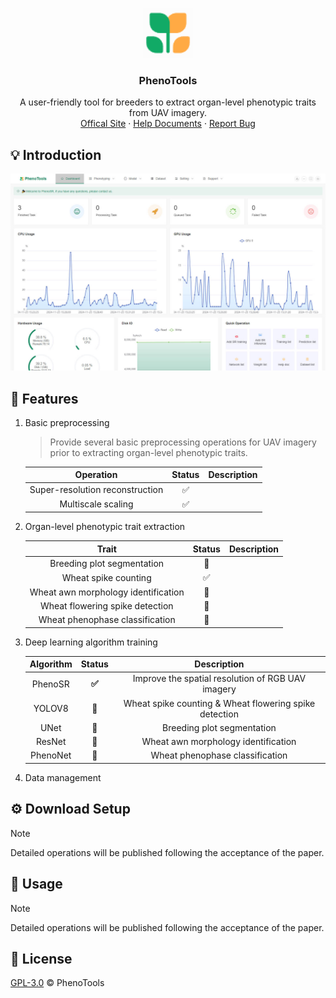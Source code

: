 <p align="center">
  <a href="https://phenonet.org/phenotools">
    <img src="./assets/logo.png" alt="Logo" width="80" height="80">
  </a>

  <h3 align="center">PhenoTools</h3>
  <p align="center">
A user-friendly tool for breeders to extract organ-level phenotypic traits from UAV imagery.
    <br />
     <a href="https://phenonet.org/phenotools">Offical Site</a>
    ·
     <a href="https://help.phenonet.org/">Help Documents</a>
    ·
      <a href="https://github.com/Jinlab-AiPhenomics/PhenoTools/issues">Report Bug</a>
</p>

## 💡 Introduction

<img src=".\assets\phenotools.jpg" alt="phenotools" style="zoom:50%;" />

## 🔮 Features

1. Basic preprocessing

   > Provide several basic preprocessing operations for UAV imagery prior to extracting organ-level phenotypic traits.

   |            Operation            | Status | Description |
   | :-----------------------------: | :----: | :---------: |
   | Super-resolution reconstruction |   ✅    |             |
   |       Multiscale scaling        |   ✅    |             |

2. Organ-level phenotypic trait extraction 

   |                Trait                | Status | Description |
   | :---------------------------------: | :----: | :---------: |
   |     Breeding plot segmentation      | **🚧**  |             |
   |        Wheat spike counting         |   ✅    |             |
   | Wheat awn morphology identification | **🚧**  |             |
   |   Wheat flowering spike detection   | **🚧**  |             |
   |   Wheat phenophase classification   | **🚧**  |             |

3. Deep learning algorithm training

   | Algorithm | Status |                      Description                       |
   | :-------: | :----: | :----------------------------------------------------: |
   |  PhenoSR  | **✅**  |   Improve the spatial resolution of RGB UAV imagery    |
   |  YOLOV8   |   🚧    | Wheat spike counting & Wheat flowering spike detection |
   |   UNet    | **🚧**  |               Breeding plot segmentation               |
   |  ResNet   |   🚧    |          Wheat awn morphology identification           |
   | PhenoNet  |   🚧    |            Wheat phenophase classification             |

4. Data management

## ⚙️ Download Setup

> [!NOTE]
> Detailed operations will be published following the acceptance of the paper.

## 🚀 Usage 

> [!NOTE]
> Detailed operations will be published following the acceptance of the paper.

## 📄 License

[GPL-3.0](LICENSE) © PhenoTools